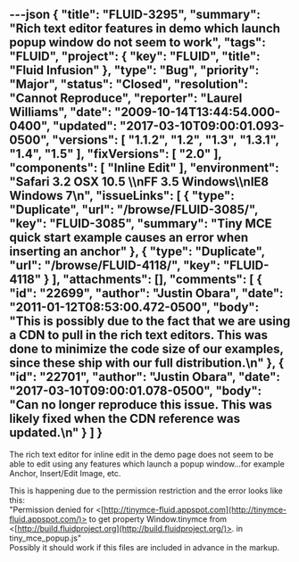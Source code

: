 ---json
{
  "title": "FLUID-3295",
  "summary": "Rich text editor features in demo which launch popup window do not seem to work",
  "tags": "FLUID",
  "project": {
    "key": "FLUID",
    "title": "Fluid Infusion"
  },
  "type": "Bug",
  "priority": "Major",
  "status": "Closed",
  "resolution": "Cannot Reproduce",
  "reporter": "Laurel Williams",
  "date": "2009-10-14T13:44:54.000-0400",
  "updated": "2017-03-10T09:00:01.093-0500",
  "versions": [
    "1.1.2",
    "1.2",
    "1.3",
    "1.3.1",
    "1.4",
    "1.5"
  ],
  "fixVersions": [
    "2.0"
  ],
  "components": [
    "Inline Edit"
  ],
  "environment": "Safari 3.2 OSX 10.5 \\\nFF 3.5 Windows\\\nIE8 Windows 7\n",
  "issueLinks": [
    {
      "type": "Duplicate",
      "url": "/browse/FLUID-3085/",
      "key": "FLUID-3085",
      "summary": "Tiny MCE quick start example causes an error when inserting an anchor"
    },
    {
      "type": "Duplicate",
      "url": "/browse/FLUID-4118/",
      "key": "FLUID-4118"
    }
  ],
  "attachments": [],
  "comments": [
    {
      "id": "22699",
      "author": "Justin Obara",
      "date": "2011-01-12T08:53:00.472-0500",
      "body": "This is possibly due to the fact that we are using a CDN to pull in the rich text editors. This was done to minimize the code size of our examples, since these ship with our full distribution.\n"
    },
    {
      "id": "22701",
      "author": "Justin Obara",
      "date": "2017-03-10T09:00:01.078-0500",
      "body": "Can no longer reproduce this issue. This was likely fixed when the CDN reference was updated.\n"
    }
  ]
}
---
The rich text editor for inline edit in the demo page does not seem to be able to edit using any features which launch a popup window\...for example Anchor, Insert/Edit Image, etc.

This is happening due to the permission restriction and the error looks like this:\
"Permission denied for <[http://tinymce-fluid.appspot.com](http://tinymce-fluid.appspot.com/)> to get property Window\.tinymce from <[http://build.fluidproject.org](http://build.fluidproject.org/)>. in tiny\_mce\_popup.js"\
Possibly it should work if this files are included in advance in the markup.

        